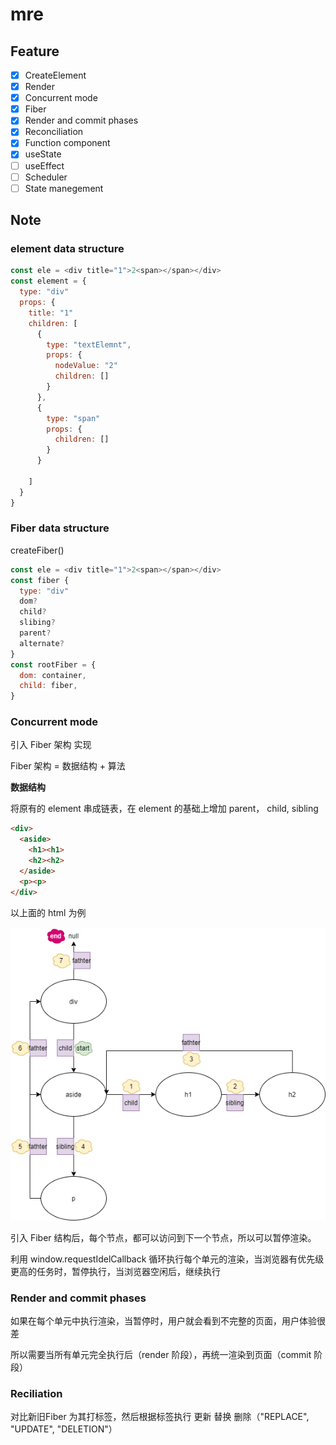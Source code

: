 # mre

## Feature

- [x] CreateElement
- [x] Render
- [x] Concurrent mode
- [x] Fiber
- [x] Render and commit phases
- [x] Reconciliation
- [x] Function component
- [x] useState
- [ ] useEffect
- [ ] Scheduler
- [ ] State manegement

## Note

### element data structure

```js
const ele = <div title="1">2<span></span></div>
const element = {
  type: "div"
  props: {
    title: "1"
    children: [
      {
        type: "textElemnt",
        props: {
          nodeValue: "2"
          children: []
        }
      },
      {
        type: "span"
        props: {
          children: []
        }
      }

    ]
  }
}
```
### Fiber data structure

createFiber()

```js
const ele = <div title="1">2<span></span></div>
const fiber {
  type: "div"
  dom?
  child?
  slibing?
  parent?
  alternate?
}
const rootFiber = {
  dom: container,
  child: fiber,
}
```

### Concurrent mode

引入 Fiber 架构 实现 

Fiber 架构 = 数据结构 + 算法

**数据结构**

将原有的 element 串成链表，在 element 的基础上增加 parent， child, sibling

```html
<div>
  <aside>
    <h1><h1>
    <h2><h2>
  </aside>
  <p><p>
</div>
```
以上面的 html 为例 

![](https://raw.githubusercontent.com/goldEli/mre/main/assets/fiber.png)


引入 Fiber 结构后，每个节点，都可以访问到下一个节点，所以可以暂停渲染。

利用 window.requestIdelCallback 循环执行每个单元的渲染，当浏览器有优先级更高的任务时，暂停执行，当浏览器空闲后，继续执行

### Render and commit phases

如果在每个单元中执行渲染，当暂停时，用户就会看到不完整的页面，用户体验很差

所以需要当所有单元完全执行后（render 阶段），再统一渲染到页面（commit 阶段）

### Reciliation

对比新旧Fiber 为其打标签，然后根据标签执行 更新 替换 删除（"REPLACE", "UPDATE", "DELETION"）

